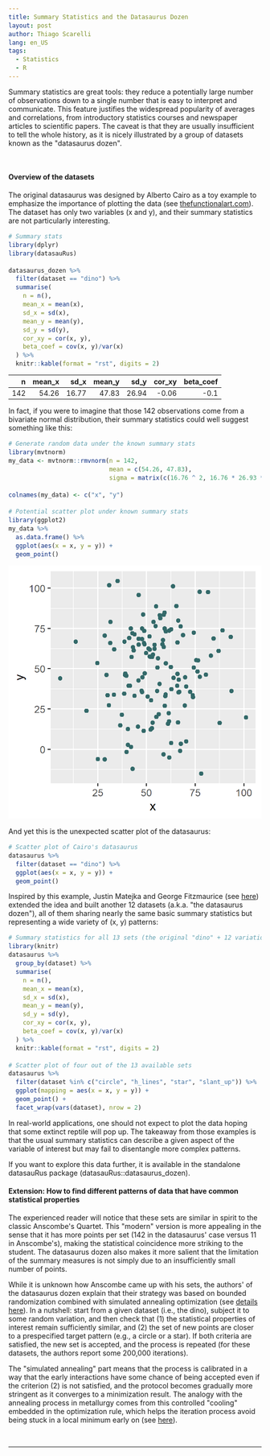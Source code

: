 ```yaml
---
title: Summary Statistics and the Datasaurus Dozen
layout: post
author: Thiago Scarelli
lang: en_US
tags:
  - Statistics
  - R
---
```


Summary statistics are great tools: they reduce a potentially large number of observations down to a single number that is easy to interpret and communicate. This feature justifies the widespread popularity of averages and correlations, from introductory statistics courses and newspaper articles to scientific papers. The caveat is that they are usually insufficient to tell the whole history, as it is nicely illustrated by a group of datasets known as the "datasaurus dozen".

<!--more-->
<br>

#### Overview of the datasets

The original datasaurus was designed by Alberto Cairo as a toy example to emphasize the importance of plotting the data (see [thefunctionalart.com](http://www.thefunctionalart.com/2016/08/download-datasaurus-never-trust-summary.html)). The dataset has only two variables (x and y), and their summary statistics are not particularly interesting.

``` r
# Summary stats
library(dplyr)
library(datasauRus)

datasaurus_dozen %>%
  filter(dataset == "dino") %>%
  summarise(
    n = n(),
    mean_x = mean(x),
    sd_x = sd(x),
    mean_y = mean(y),
    sd_y = sd(y),
    cor_xy = cor(x, y),
    beta_coef = cov(x, y)/var(x)    
  ) %>%
  knitr::kable(format = "rst", digits = 2)
```

<table class="table table-sm">
  <thead class="thead-light">
  <tr>
   <th style="text-align:right;"> n </th>
   <th style="text-align:right;"> mean_x </th>
   <th style="text-align:right;"> sd_x </th>
   <th style="text-align:right;"> mean_y </th>
   <th style="text-align:right;"> sd_y </th>
   <th style="text-align:right;"> cor_xy </th>
   <th style="text-align:right;"> beta_coef </th>
  </tr>
 </thead>
<tbody>
  <tr>
   <td style="text-align:right;"> 142 </td>
   <td style="text-align:right;"> 54.26 </td>
   <td style="text-align:right;"> 16.77 </td>
   <td style="text-align:right;"> 47.83 </td>
   <td style="text-align:right;"> 26.94 </td>
   <td style="text-align:right;"> -0.06 </td>
   <td style="text-align:right;"> -0.1 </td>
  </tr>
</tbody>
</table>

In fact, if you were to imagine that those 142 observations come from a bivariate normal distribution, their summary statistics could well suggest something like this:

``` r
# Generate random data under the known summary stats
library(mvtnorm)
my_data <- mvtnorm::rmvnorm(n = 142,
                            mean = c(54.26, 47.83),
                            sigma = matrix(c(16.76 ^ 2, 16.76 * 26.93 * -0.06, 16.76 * 26.93 * -0.06, 26.93 ^ 2), 2))

colnames(my_data) <- c("x", "y")

# Potential scatter plot under known summary stats
library(ggplot2)
my_data %>%
  as.data.frame() %>%
  ggplot(aes(x = x, y = y)) +
  geom_point()
```
<div class = "text-center">
<img src = "../exhibits/random_dino.png" class = "img-fluid">
</div>

And yet this is the unexpected scatter plot of the datasaurus:

``` r
# Scatter plot of Cairo's datasaurus
datasaurus %>%
  filter(dataset == "dino") %>%
  ggplot(aes(x = x, y = y)) +
  geom_point()
```

Inspired by this example, Justin Matejka and George Fitzmaurice (see [here](https://www.autodesk.com/research/publications/same-stats-different-graphs)) extended the idea and built another 12 datasets (a.k.a. "the datasaurus dozen"), all of them sharing nearly the same basic summary statistics but representing a wide variety of (x, y) patterns:

``` r
# Summary statistics for all 13 sets (the original "dino" + 12 variations)
library(knitr)
datasaurus %>%
  group_by(dataset) %>%
  summarise(
    n = n(),
    mean_x = mean(x),
    sd_x = sd(x),
    mean_y = mean(y),
    sd_y = sd(y),
    cor_xy = cor(x, y),
    beta_coef = cov(x, y)/var(x)    
  ) %>%
  knitr::kable(format = "rst", digits = 2)

# Scatter plot of four out of the 13 available sets
datasaurus %>%
  filter(dataset %in% c("circle", "h_lines", "star", "slant_up")) %>%
  ggplot(mapping = aes(x = x, y = y)) +
  geom_point() +
  facet_wrap(vars(dataset), nrow = 2)
```

In real-world applications, one should not expect to plot the data hoping that some extinct reptile will pop up. The takeaway from those examples is that the usual summary statistics can describe a given aspect of the variable of interest but may fail to disentangle more complex patterns.

If you want to explore this data further, it is available in the standalone datasauRus package (datasauRus::datasaurus_dozen).

#### Extension: How to find different patterns of data that have common statistical properties

The experienced reader will notice that these sets are similar in spirit to the classic Anscombe's Quartet. This "modern" version is more appealing in the sense that it has more points per set (142 in the datasaurus' case versus 11 in Anscombe's), making the statistical coincidence more striking to the student. The datasaurus dozen also makes it more salient that the limitation of the summary measures is not simply due to an insufficiently small number of points.

While it is unknown how Anscombe came up with his sets, the authors' of the datasaurus dozen explain that their strategy was based on bounded randomization combined with simulated annealing optimization (see [details here](https://damassets.autodesk.net/content/dam/autodesk/research/publications-assets/pdf/same-stats-different-graphs.pdf)). In a nutshell: start from a given dataset (i.e., the dino), subject it to some random variation, and then check that (1) the statistical properties of interest remain sufficiently similar, and (2) the set of new points are closer to a prespecified target pattern (e.g., a circle or a star). If both criteria are satisfied, the new set is accepted, and the process is repeated (for these datasets, the authors report some 200,000 iterations).

The "simulated annealing" part means that the process is calibrated in a way that the early interactions have some chance of being accepted even if the criterion (2) is not satisfied, and the protocol becomes gradually more stringent as it converges to a minimization result. The analogy with the annealing process in metallurgy comes from this controlled "cooling" embedded in the optimization rule, which helps the iteration process avoid being stuck in a local minimum early on (see [here](https://en.wikipedia.org/wiki/Simulated_annealing)).

<br>
<hr>
